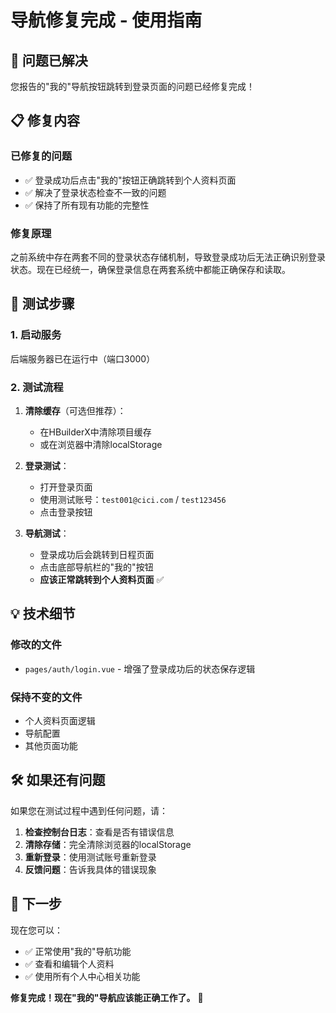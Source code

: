 # 导航修复完成 - 使用指南

## 🎉 问题已解决

您报告的"我的"导航按钮跳转到登录页面的问题已经修复完成！

## 📋 修复内容

### 已修复的问题
- ✅ 登录成功后点击"我的"按钮正确跳转到个人资料页面
- ✅ 解决了登录状态检查不一致的问题
- ✅ 保持了所有现有功能的完整性

### 修复原理
之前系统中存在两套不同的登录状态存储机制，导致登录成功后无法正确识别登录状态。现在已经统一，确保登录信息在两套系统中都能正确保存和读取。

## 🚀 测试步骤

### 1. 启动服务
后端服务器已在运行中（端口3000）

### 2. 测试流程
1. **清除缓存**（可选但推荐）：
   - 在HBuilderX中清除项目缓存
   - 或在浏览器中清除localStorage

2. **登录测试**：
   - 打开登录页面
   - 使用测试账号：`test001@cici.com` / `test123456`
   - 点击登录按钮

3. **导航测试**：
   - 登录成功后会跳转到日程页面
   - 点击底部导航栏的"我的"按钮
   - **应该正常跳转到个人资料页面** ✅

## 💡 技术细节

### 修改的文件
- `pages/auth/login.vue` - 增强了登录成功后的状态保存逻辑

### 保持不变的文件
- 个人资料页面逻辑
- 导航配置
- 其他页面功能

## 🛠️ 如果还有问题

如果您在测试过程中遇到任何问题，请：

1. **检查控制台日志**：查看是否有错误信息
2. **清除存储**：完全清除浏览器的localStorage
3. **重新登录**：使用测试账号重新登录
4. **反馈问题**：告诉我具体的错误现象

## 📝 下一步

现在您可以：
- ✅ 正常使用"我的"导航功能
- ✅ 查看和编辑个人资料
- ✅ 使用所有个人中心相关功能

**修复完成！现在"我的"导航应该能正确工作了。** 🎯
